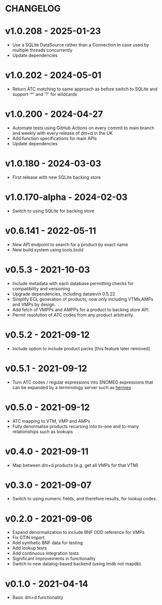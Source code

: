 # CHANGELOG

# v1.0.208 - 2025-01-23

* Use a SQLite DataSource rather than a Connection in case used by multiple threads concurrently
* Update dependencies

# v1.0.202 - 2024-05-01 

* Return ATC matching to same approach as before switch to SQLite and support '*' and '?' for wildcards

# v1.0.200 - 2024-04-27

* Automate tests using GitHub Actions on every commit to main branch and weekly with every release of dm+d in the UK
* Add function specifications for main APIs
* Update dependencies

# v1.0.180 - 2024-03-03

* First release with new SQLite backing store
 
# v1.0.170-alpha - 2024-02-03

* Switch to using SQLite for backing store

# v0.6.141 - 2022-05-11

* New API endpoint to search for a product by exact name
* New build system using tools.build

# v0.5.3 - 2021-10-03

* Include metadata with each database permitting checks for compatibility and versioning
* Upgrade dependencies, including datalevin 0.5.22
* Simplify ECL generation of products, now *only* including VTMs,AMPs and VMPs by design.
* Add fetch of VMPPs and AMPPs for a product to backing store API.
* Permit resolution of ATC codes from any product arbitrarily.

# v0.5.2 - 2021-09-12

* Include option to include product packs [this feature later removed]

# v0.5.1 - 2021-09-12

* Turn ATC codes / regular expressions into SNOMED expressions that can be expanded by a terminology server such as [hermes](https://github.com/wardle/hermes)

# v0.5.0 - 2021-09-12

* ATC mapping to VTM, VMP and AMPs
* Fully denormalise products recursing into to-one and to-many relationships such as lookups

# v0.4.0 - 2021-09-11

* Map between dm+d products (e.g. get all VMPs for that VTM)

# v0.3.0 - 2021-09-07

* Switch to using numeric fields, and therefore results, for lookup codes.

# v0.2.0 - 2021-09-06

* Expand denormalization to include BNF DDD reference for VMPs
* Fix GTIN import 
* Add synthetic BNF data for testing
* Add lookup tests
* Add continuous integration tests
* Significant improvements in functionality
* Switch to new datalog-based backend (using lmdb not mapdb).

# v0.1.0  - 2021-04-14

* Basic dm+d functionality
